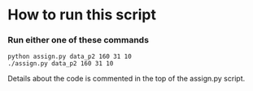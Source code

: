 # How to run this script

### Run either one of these commands

```
python assign.py data_p2 160 31 10
./assign.py data_p2 160 31 10
```

Details about the code is commented in the top of the assign.py script.
